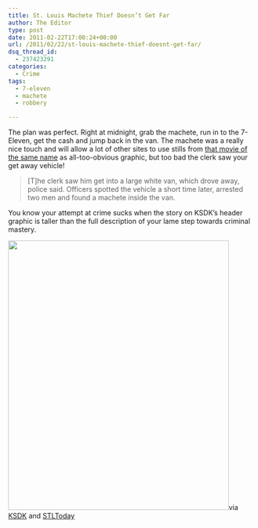 ```yaml
---
title: St. Louis Machete Thief Doesn’t Get Far
author: The Editor
type: post
date: 2011-02-22T17:00:24+00:00
url: /2011/02/22/st-louis-machete-thief-doesnt-get-far/
dsq_thread_id:
  - 237423291
categories:
  - Crime
tags:
  - 7-eleven
  - machete
  - robbery

---
```

The plan was perfect. Right at midnight, grab the machete, run in to the 7-Eleven, get the cash and jump back in the van. The machete was a really nice touch and will allow a lot of other sites to use stills from <a href="http://www.imdb.com/title/tt0985694/" target="_blank">that movie of the same name</a> as all-too-obvious graphic, but too bad the clerk saw your get away vehicle!

> [T]he clerk saw him get into a large white van, which drove away, police said. Officers spotted the vehicle a short time later, arrested two men and found a machete inside the van.

You know your attempt at crime sucks when the story on KSDK&#8217;s header graphic is taller than the full description of your lame step towards criminal mastery.

[<img class="aligncenter size-full wp-image-9028" title="ksdk_machete_robbery_fail" src="http://media.punchingkitty.com/wordpress/2011/02/ksdk_machete_robbery_fail.jpg" alt="" width="450" height="549" />][1]via <a href="http://www.ksdk.com/news/crime/article/245162/147/Two-arrested-after-7-Eleven-machete-robbery" target="_blank">KSDK</a> and <a href="http://www.stltoday.com/news/local/crime-and-courts/article_0590c388-3dd6-11e0-9581-0017a4a78c22.html" target="_blank">STLToday</a>

 [1]: http://media.punchingkitty.com/wordpress/2011/02/ksdk_machete_robbery_fail.jpg